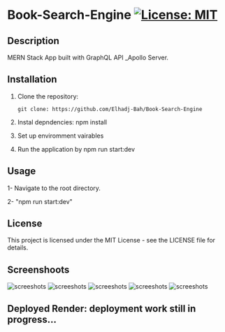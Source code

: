 # Book-Search-Engine [![License: MIT](https://img.shields.io/badge/License-MIT-yellow.svg)](https://opensource.org/licenses/MIT)

## Description

MERN Stack App built with GraphQL API \_Apollo Server.

## Installation

1.  Clone the repository:

    ```
    git clone: https://github.com/Elhadj-Bah/Book-Search-Engine

    ```

2.  Instal depndencies: npm install

3.  Set up enviromment vairables

4.  Run the application by npm run start:dev

## Usage

1- Navigate to the root directory.

2- "npm run start:dev"

## License

This project is licensed under the MIT License - see the LICENSE file for details.

## Screenshoots

![screeshots](client/src/assets/images/Screenshot%202025-03-08%20at%202.27.18 PM.png)
![screeshots](client/src/assets/images/Screenshot%202025-03-08%20at%202.27.39 PM.png)
![screeshots](client/src/assets/images/Screenshot%202025-03-08%20at%202.28.41 PM.png)
![screeshots](client/src/assets/images/Screenshot%202025-03-08%20at%202.29.04 PM.png)
![screeshots](client/src/assets/images/Screenshot%202025-03-08%20at%202.30.43 PM.png)

## Deployed Render: deployment work still in progress...
